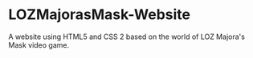 # LOZMajorasMask-Website
A website using HTML5 and CSS 2 based on the world of LOZ Majora's Mask video game.
